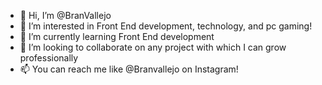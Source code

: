- 👋 Hi, I’m @BranVallejo
- 👀 I’m interested in Front End development, technology, and pc gaming!
- 🌱 I’m currently learning Front End development
- 💞️ I’m looking to collaborate on any project with which I can grow professionally
- 📫 You can reach me like @Branvallejo on Instagram!

<!---
BranVallejo/BranVallejo is a ✨ special ✨ repository because its `README.md` (this file) appears on your GitHub profile.
You can click the Preview link to take a look at your changes.
--->
